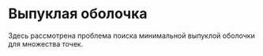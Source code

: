 # Выпуклая оболочка
Здесь рассмотрена проблема поиска минимальной выпуклой оболочки для множества точек.
